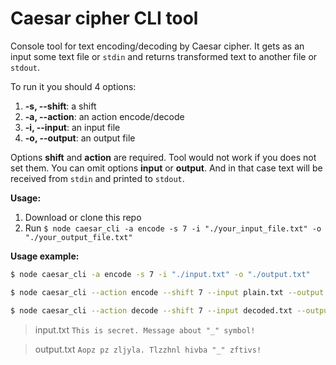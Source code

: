 # Caesar cipher CLI tool

Console tool for text encoding/decoding by Caesar cipher.
It gets as an input some text file or ```stdin``` and returns transformed text to another file or ```stdout```.

To run it you should 4 options:
1.  **-s, --shift**: a shift
2.  **-a, --action**: an action encode/decode
3.  **-i, --input**: an input file
4.  **-o, --output**: an output file


Options **shift** and **action** are required. Tool would not work if you does not set them.
You can omit options **input** or **output**. And in that case text will be received from ```stdin``` and printed to ```stdout```.

**Usage:**
1. Download or clone this repo
2. Run ```$ node caesar_cli -a encode -s 7 -i "./your_input_file.txt" -o "./your_output_file.txt"```


**Usage example:**

```bash
$ node caesar_cli -a encode -s 7 -i "./input.txt" -o "./output.txt"
```

```bash
$ node caesar_cli --action encode --shift 7 --input plain.txt --output encoded.txt
```

```bash
$ node caesar_cli --action decode --shift 7 --input decoded.txt --output plain.txt
```

> input.txt
> `This is secret. Message about "_" symbol!`

> output.txt
> `Aopz pz zljyla. Tlzzhnl hivba "_" zftivs!`

